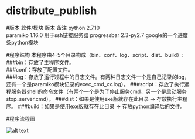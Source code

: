 # distribute_publish

#版本
软件/模块	     版本	          备注
python	      2.7.10	 
paramiko	    1.16.0	        用于ssh链接服务器
progressbar	  2.3-py2.7	     google的一个进度条python模块

#程序结构
本程序由4-5个目录构成（bin、conf、log、script、dist、build）:    
###bin：存放了主程序文件。   
###conf：存放了配置文件。     
###log：存放了运行过程中的日志文件。有两种日志文件一个是自己记录的log，还有一个是paramiko模块记录的exec_cmd_xx.log）。   ###script：存放了执行远程服务器shell的命令文件（有两个一个是为了停止服务cmd，另一个是启动服务stop_server.cmd）。    ###dist：如果是使用exe版就存在此目录 -> 存放执行主程序。
###build：如果是使用exe版就存在此目录 -> 存放python编译后的文件。


#程序流程图

![alt text](http://dl2.iteye.com/upload/attachment/0116/4532/3b1e36a0-32fb-3394-83ea-58f208c6acae.png)
